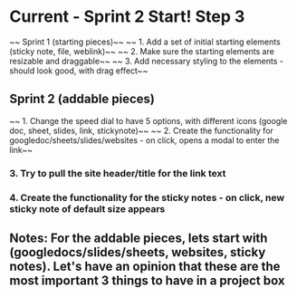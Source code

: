 # Current - Sprint 2 Start! Step 3

~~ Sprint 1 (starting pieces)~~
~~ 1. Add a set of initial starting elements (sticky note, file, weblink)~~
~~ 2. Make sure the starting elements are resizable and draggable~~
~~ 3. Add necessary styling to the elements - should look good, with drag effect~~

## Sprint 2 (addable pieces)
~~ 1. Change the speed dial to have 5 options, with different icons (google doc, sheet, slides, link, stickynote)~~
~~ 2. Create the functionality for googledoc/sheets/slides/websites - on click, opens a modal to enter the link~~
### 3. Try to pull the site header/title for the link text
### 4. Create the functionality for the sticky notes - on click, new sticky note of default size appears



## Notes: For the addable pieces, lets start with (googledocs/slides/sheets, websites, sticky notes). Let's have an opinion that these are the most important 3 things to have in a project box